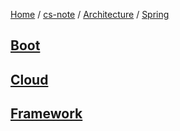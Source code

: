 [Home](https://mengxianbin.github.io) /
[cs-note](https://mengxianbin.github.io/cs-note/content) /
[Architecture](https://mengxianbin.github.io/cs-note/content/Architecture) /
[Spring](https://mengxianbin.github.io/cs-note/content/Architecture/Spring)

## [Boot](https://mengxianbin.github.io/cs-note/content/Architecture/Spring/Boot)

## [Cloud](https://mengxianbin.github.io/cs-note/content/Architecture/Spring/Cloud)

## [Framework](https://mengxianbin.github.io/cs-note/content/Architecture/Spring/Framework)

